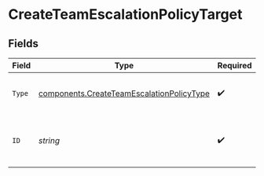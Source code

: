 # CreateTeamEscalationPolicyTarget


## Fields

| Field                                                                                                  | Type                                                                                                   | Required                                                                                               | Description                                                                                            |
| ------------------------------------------------------------------------------------------------------ | ------------------------------------------------------------------------------------------------------ | ------------------------------------------------------------------------------------------------------ | ------------------------------------------------------------------------------------------------------ |
| `Type`                                                                                                 | [components.CreateTeamEscalationPolicyType](../../models/components/createteamescalationpolicytype.md) | :heavy_check_mark:                                                                                     | The type of target that the step will notify.                                                          |
| `ID`                                                                                                   | *string*                                                                                               | :heavy_check_mark:                                                                                     | The ID of the target that the step will notify.                                                        |